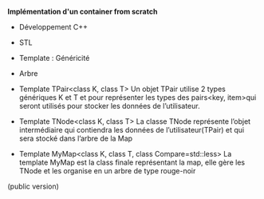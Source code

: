 __Implémentation d'un container from scratch__

- Développement C++
- STL
- Template : Généricité
- Arbre

- Template TPair<class K, class T>
Un objet TPair utilise 2 types génériques K et T et pour représenter les types des pairs<key,
item>qui seront utilisés pour stocker les données de l’utilisateur.

- Template TNode<class K, class T>
La classe TNode représente l’objet intermédiaire qui contiendra les données de
l’utilisateur(TPair) et qui sera stocké dans l’arbre de la Map

- Template MyMap<class K, class T, class Compare=std::less<K>>
La template MyMap est la class finale représentant la map, elle gère les TNode et les
organise en un arbre de type rouge-noir

(public version)
